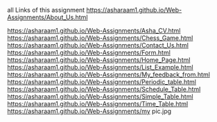 all Links of this assignment
https://asharaam1.github.io/Web-Assignments/About_Us.html

https://asharaam1.github.io/Web-Assignments/Asha_CV.html
https://asharaam1.github.io/Web-Assignments/Chess_Game.html
https://asharaam1.github.io/Web-Assignments/Contact_Us.html
https://asharaam1.github.io/Web-Assignments/Form.html
https://asharaam1.github.io/Web-Assignments/Home_Page.html
https://asharaam1.github.io/Web-Assignments/List_Example.html
https://asharaam1.github.io/Web-Assignments/My_feedback_from.html
https://asharaam1.github.io/Web-Assignments/Periodic_table.html
https://asharaam1.github.io/Web-Assignments/Schedule_Table.html
https://asharaam1.github.io/Web-Assignments/Simple_Table.html
https://asharaam1.github.io/Web-Assignments/Time_Table.html
https://asharaam1.github.io/Web-Assignments/my pic.jpg
